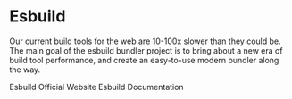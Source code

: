 # Esbuild

Our current build tools for the web are 10-100x slower than they could be. The main goal of the esbuild bundler project is to bring about a new era of build tool performance, and create an easy-to-use modern bundler along the way.


<BadgeLink colorScheme='blue' badgeText='Official Website' href='https://esbuild.github.io/'>Esbuild Official Website</BadgeLink>
<BadgeLink colorScheme='blue' badgeText='Official Documentation' href='https://esbuild.github.io/api/'>Esbuild Documentation</BadgeLink>
